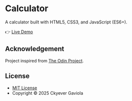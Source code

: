 # Calculator
A calculator built with HTML5, CSS3, and JavaScript (ES6+).

👉 [Live Demo](https://ckyever.github.io/calculator/)

## Acknowledgement
Project inspired from [The Odin Project](https://www.theodinproject.com/lessons/foundations-calculator).

## License
* [MIT License](https://opensource.org/license/MIT)
* Copyright © 2025 Ckyever Gaviola